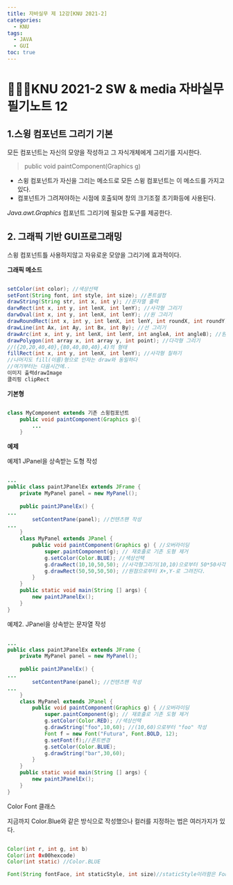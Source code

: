 ```yaml
---
title: 자바실무 제 12강[KNU 2021-2]
categories:
  - KNU
tags:
  - JAVA
  - GUI
toc: true
---
```


# 👨‍💻🏫KNU 2021-2 SW & media 자바실무 필기노트 12


## 1.스윙 컴포넌트 그리기 기본

모든 컴포넌트는 자신의 모양을 작성하고 그 자식개체에게 그리기를 지시한다.

> public void paintComponent(Graphics g)

- 스윙 컴포넌트가 자신을 그리는 메소드로 모든 스윙 컴포넌트는 이 메소드를 가지고있다.
- 컴포넌트가 그려져야하는 시점에 호출되며 창의 크기조절 초기화등에 사용된다.

*Java.awt.Graphics* 컴포넌트 그리기에 필요한 도구를 제공한다.

## 2. 그래픽 기반 GUI프로그래밍

스윙 컴포넌트틀 사용하지않고 자유로운 모양을 그리기에 효과적이다. 

**그래픽 메소드**

~~~java

setColor(int color); //색상선택 
setFont(String font, int style, int size); //폰트설정
drawString(String str, int x, int y); //문자열 출력 
darwRect(int x, int y, int lenX, int lenY); //사각형 그리기
darwOval(int x, int y, int lenX, int lenY); //원 그리기
drawRoundRect(int x, int y, int lenX, int lenY, int roundX, int roundY); //둥근모서리 사각형그리기 
drawLine(int Ax, int Ay, int Bx, int By); //선 그리기 
drawArc(int x, int y, int lenX, int lenY, int angleA, int angleB); //원호 그리기 
drawPolygon(int array x, int array y, int point); //다각형 그리기 
//({20,20,40,40},{80,40,80,40},4)의 형태
fillRect(int x, int y, int lenX, int lenY); //사각형 칠하기
//나머지도 fill(이름)형으로 인자는 draw와 동일하다
//여기부터는 다음시간에..
이미지 출력drawImage
클리핑 clipRect

~~~

**기본형**

~~~java

class MyComponent extends 기존 스윙컴포넌트
	public void paintComponent(Graphics g){
		...
	}

~~~

**예제**

예제1 JPanel을 상속받는 도형 작성

~~~java

...
public class paintJPanelEx extends JFrame {
	private MyPanel panel = new MyPanel();
	
	public paintJPanelEx() {
...
		setContentPane(panel); //컨텐츠팬 작성 
...
	}
	class MyPanel extends JPanel {
		public void paintComponent(Graphics g) { //오버라이딩 
			super.paintComponent(g); // 재호출로 기존 도형 제거
			g.setColor(Color.BLUE); //색상선택
			g.drawRect(10,10,50,50); //사각형그리기(10,10)으로부터 50*50사각형 작성
			g.drawRect(50,50,50,50); //원점으로부터 X+,Y-로 그려진다.  
		}	
	}
	public static void main(String [] args) {
		new paintJPanelEx();
	}
} 

~~~


예제2. JPanel을 상속받는 문자열 작성

~~~java

...
public class paintJPanelEx extends JFrame {
	private MyPanel panel = new MyPanel();
	
	public paintJPanelEx() {
...
		setContentPane(panel); //컨텐츠팬 작성 
...
	}
	class MyPanel extends JPanel {
		public void paintComponent(Graphics g) { //오버라이딩 
			super.paintComponent(g); // 재호출로 기존 도형 제거
			g.setColor(Color.RED); //색상선택
			g.drawString("foo",10,60); //(10,60)으로부터 "foo" 작성
			Font f = new Font("Futura", Font.BOLD, 12);
            g.setFont(f);//폰트변경
			g.setColor(Color.BLUE);
			g.drawString("bar",30,60);   
		}	
	}
	public static void main(String [] args) {
		new paintJPanelEx();
	}
} 

~~~

Color Font 클래스

지금까지 Color.Blue와 같은 방식으로 작성했으나 컬러를 지정하는 법은 여러가지가 있다.

~~~java

Color(int r, int g, int b)
Color(int 0x00hexcode)
Color(int static) //Color.BLUE

Font(String fontFace, int staticStyle, int size)//staticStyle이라함은 Font.BOLD같은거

~~~

